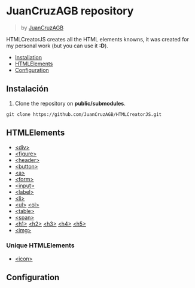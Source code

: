 # JuanCruzAGB repository
> by [JuanCruzAGB](https://github.com/JuanCruzAGB)

HTMLCreatorJS creates all the HTML elements knowns, it was created for my personal work (but you can use it **:D**).

 - [Installation](#installation)
 - [HTMLElements](#htmlelements)
 - [Configuration](#configuration)

## Instalación

 1. Clone the repository on **public/submodules**.
```
git clone https://github.com/JuanCruzAGB/HTMLCreatorJS.git
```

## HTMLElements

-  [<div\>](https://github.com/JuanCruzAGB/HTMLCreatorJS/blob/master/doc/es/div.md)
-  [<figure\>](https://github.com/JuanCruzAGB/HTMLCreatorJS/blob/master/doc/es/figure.md)
-  [<header\>](https://github.com/JuanCruzAGB/HTMLCreatorJS/blob/master/doc/es/header.md)
-  [<button\>](https://github.com/JuanCruzAGB/HTMLCreatorJS/blob/master/doc/es/button.md)
-  [<a\>](https://github.com/JuanCruzAGB/HTMLCreatorJS/blob/master/doc/es/link.md)
-  [<form\>](https://github.com/JuanCruzAGB/HTMLCreatorJS/blob/master/doc/es/form.md)
-  [<input\>](https://github.com/JuanCruzAGB/HTMLCreatorJS/blob/master/doc/es/input.md)
-  [<label\>](https://github.com/JuanCruzAGB/HTMLCreatorJS/blob/master/doc/es/label.md)
-  [<li\>](https://github.com/JuanCruzAGB/HTMLCreatorJS/blob/master/doc/es/item.md)
-  [<ul\>](https://github.com/JuanCruzAGB/HTMLCreatorJS/blob/master/doc/es/list.md) [<ol\>](https://github.com/JuanCruzAGB/HTMLCreatorJS/blob/master/doc/es/list.md)
-  [<table\>](https://github.com/JuanCruzAGB/HTMLCreatorJS/blob/master/doc/es/table.md)
-  [<span\>](https://github.com/JuanCruzAGB/HTMLCreatorJS/blob/master/doc/es/span.md)
-  [<h1\>](https://github.com/JuanCruzAGB/HTMLCreatorJS/blob/master/doc/es/title.md) [<h2\>](https://github.com/JuanCruzAGB/HTMLCreatorJS/blob/master/doc/es/title.md) [<h3\>](https://github.com/JuanCruzAGB/HTMLCreatorJS/blob/master/doc/es/title.md) [<h4\>](https://github.com/JuanCruzAGB/HTMLCreatorJS/blob/master/doc/es/title.md) [<h5\>](https://github.com/JuanCruzAGB/HTMLCreatorJS/blob/master/doc/es/title.md)
-  [<img\>](https://github.com/JuanCruzAGB/HTMLCreatorJS/blob/master/doc/es/image.md)

### Unique HTMLElements

-  [<icon\>](https://github.com/JuanCruzAGB/HTMLCreatorJS/blob/master/doc/es/icon.md)

## Configuration